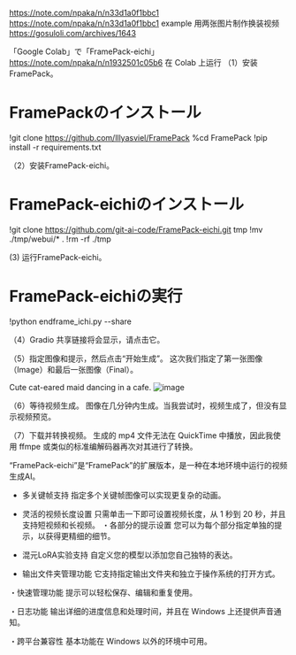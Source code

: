 
https://note.com/npaka/n/n33d1a0f1bbc1
https://note.com/npaka/n/n33d1a0f1bbc1
example 用两张图片制作换装视频 https://gosuloli.com/archives/1643

「Google Colab」で「FramePack-eichi」 
https://note.com/npaka/n/n1932501c05b6
在 Colab 上运行
（1）安装FramePack。
# FramePackのインストール
!git clone https://github.com/lllyasviel/FramePack
%cd FramePack
!pip install -r requirements.txt

（2）安装FramePack-eichi。
# FramePack-eichiのインストール
!git clone https://github.com/git-ai-code/FramePack-eichi.git tmp
!mv ./tmp/webui/* .
!rm -rf ./tmp

(3) 运行FramePack-eichi。
# FramePack-eichiの実行
!python endframe_ichi.py --share

（4）Gradio 共享链接将会显示，请点击它。

（5）指定图像和提示，然后点击“开始生成”。
这次我们指定了第一张图像（Image）和最后一张图像（Final）。

Cute cat-eared maid dancing in a cafe.
![image](https://github.com/user-attachments/assets/0e1d8025-2949-430b-97cd-db450d34f580)


（6）等待视频生成。
图像在几分钟内生成。当我尝试时，视频生成了，但没有显示视频预览。


（7）下载并转换视频。
生成的 mp4 文件无法在 QuickTime 中播放，因此我使用 ffmpe 或类似的标准编解码器再次对其进行了转换。





“FramePack-eichi”是“FramePack”的扩展版本，是一种在本地环境中运行的视频生成AI。
- 多关键帧支持
指定多个关键帧图像可以实现更复杂的动画。
- 灵活的视频长度设置
只需单击一下即可设置视频长度，从 1 秒到 20 秒，并且支持短视频和长视频。
・各部分的提示设置
您可以为每个部分指定单独的提示，以获得更精细的细节。
- 混元LoRA实验支持
​自定义您的模型以添加您自己独特的表达。

- 输出文件夹管理功能
它支持指定输出文件夹和独立于操作系统的打开方式。

・快速管理功能
​提示可以轻松保存、编辑和重复使用。

・日志功能
输出详细的进度信息和处理时间，并且在 Windows 上还提供声音通知。

・跨平台兼容性
基本功能在 Windows 以外的环境中可用。


